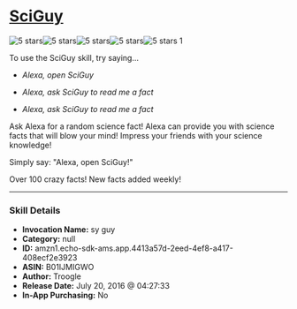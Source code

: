 # [SciGuy](http://alexa.amazon.com/#skills/amzn1.echo-sdk-ams.app.4413a57d-2eed-4ef8-a417-408ecf2e3923)
![5 stars](../../images/ic_star_black_18dp_1x.png)![5 stars](../../images/ic_star_black_18dp_1x.png)![5 stars](../../images/ic_star_black_18dp_1x.png)![5 stars](../../images/ic_star_black_18dp_1x.png)![5 stars](../../images/ic_star_black_18dp_1x.png) 1

To use the SciGuy skill, try saying...

* *Alexa, open SciGuy*

* *Alexa, ask SciGuy to read me a fact*

* *Alexa, ask SciGuy to read me a fact*

Ask Alexa for a random science fact! Alexa can provide you with science facts that will blow your mind! Impress your friends with your science knowledge!

Simply say: "Alexa, open SciGuy!"

Over 100 crazy facts! New facts added weekly!

***

### Skill Details

* **Invocation Name:** sy guy
* **Category:** null
* **ID:** amzn1.echo-sdk-ams.app.4413a57d-2eed-4ef8-a417-408ecf2e3923
* **ASIN:** B01IJMIGWO
* **Author:** Troogle
* **Release Date:** July 20, 2016 @ 04:27:33
* **In-App Purchasing:** No
